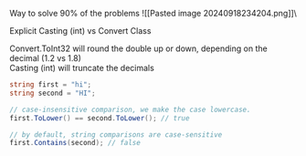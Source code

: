 

Way to solve 90% of the problems
![[Pasted image 20240918234204.png]]\

Explicit Casting (int) vs Convert Class

Convert.ToInt32 will round the double up or down, depending on the decimal (1.2 vs 1.8)  
Casting (int) will truncate the decimals

``` c#
string first = "hi";
string second = "HI";

// case-insensitive comparison, we make the case lowercase.
first.ToLower() == second.ToLower(); // true

// by default, string comparisons are case-sensitive
first.Contains(second); // false

```
